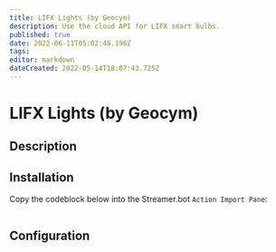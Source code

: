 ```yaml
---
title: LIFX Lights (by Geocym)
description: Use the cloud API for LIFX smart bulbs.
published: true
date: 2022-06-11T05:02:48.196Z
tags: 
editor: markdown
dateCreated: 2022-05-14T18:07:43.725Z
---
```


# LIFX Lights (by Geocym)

## Description

## Installation

Copy the codeblock below into the Streamer.bot `Action Import Pane`:

```text
```

## Configuration
